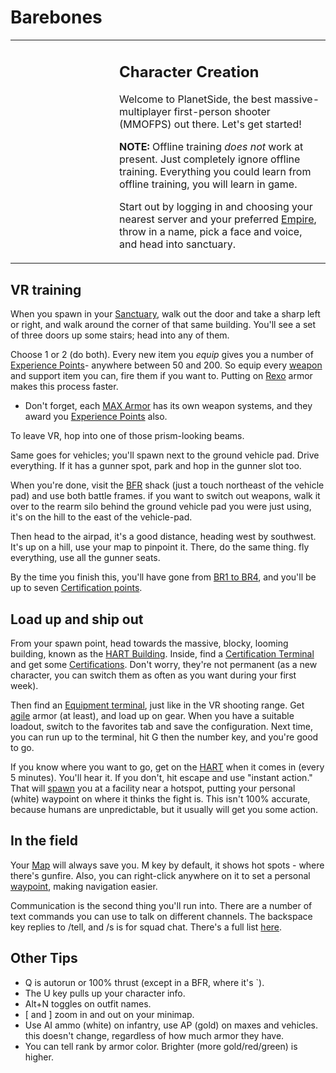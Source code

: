# Barebones

<table width=100%>
<tr>
<td align=center width=150>

</td>
<td align=left valign=center>

## Character Creation

Welcome to PlanetSide, the best massive-multiplayer first-person shooter
(MMOFPS) out there. Let's get started!

**NOTE:** Offline training _does not_ work at present. Just completely ignore
offline training. Everything you could learn from offline training, you will
learn in game.

Start out by logging in and choosing your nearest server and your preferred
[Empire](../../terminology/Empire.md), throw in a name, pick a face and voice, and
head into sanctuary.

</td>
</tr>
</table>

## VR training

When you spawn in your [Sanctuary](../../locations/Sanctuary.md), walk out the door
and take a sharp left or right, and walk around the corner of that same
building. You'll see a set of three doors up some stairs; head into any of them.

Choose 1 or 2 (do both). Every new item you <i>equip</i> gives you a number of
[Experience Points](../../terminology/Experience_Points.md)- anywhere between 50
and 200. So equip every [weapon](../../weapons/index.md) and support item
you can, fire them if you want to. Putting on
[Rexo](../../armor/Reinforced_Exo-Suit.md) armor makes this process faster.

- Don't forget, each [MAX Armor](../../armor/Mechanized_Assault_Exo-Suit.md) has
  its own weapon systems, and they award you
  [Experience Points](../../terminology/Experience_Points.md) also.

To leave VR, hop into one of those prism-looking beams.

Same goes for vehicles; you'll spawn next to the ground vehicle pad. Drive
everything. If it has a gunner spot, park and hop in the gunner slot too.

When you're done, visit the [BFR](../../vehicles/BattleFrame_Robotics.md) shack
(just a touch northeast of the vehicle pad) and use both battle frames. if you
want to switch out weapons, walk it over to the rearm silo behind the ground
vehicle pad you were just using, it's on the hill to the east of the
vehicle-pad.

Then head to the airpad, it's a good distance, heading west by southwest. It's
up on a hill, use your map to pinpoint it. There, do the same thing. fly
everything, use all the gunner seats.

By the time you finish this, you'll have gone from
[BR1 to BR4](../../terminology/Battle_Rank.md), and you'll be up to seven
[Certification points](../../certifications/Certification_points.md).

## Load up and ship out

From your spawn point, head towards the massive, blocky, looming building, known
as the [HART Building](../../terminology/HART.md). Inside, find a
[Certification Terminal](../../items/Certification_Terminal.md) and get some
[Certifications](../../certifications/Certifications.md). Don't worry, they're not
permanent (as a new character, you can switch them as often as you want during
your first week).

Then find an [Equipment terminal](../../items/Equipment_Terminal.md), just like in
the VR shooting range. Get [agile](../../armor/Agile_Exo-Suit.md) armor (at least),
and load up on gear. When you have a suitable loadout, switch to the favorites
tab and save the configuration. Next time, you can run up to the terminal, hit G
then the number key, and you're good to go.

If you know where you want to go, get on the [HART](../../terminology/HART.md) when
it comes in (every 5 minutes). You'll hear it. If you don't, hit escape and use
"instant action." That will [spawn](../../terminology/Respawn.md) you at a facility
near a hotspot, putting your personal (white) waypoint on where it thinks the
fight is. This isn't 100% accurate, because humans are unpredictable, but it
usually will get you some action.

## In the field

Your [Map](../../terminology/Continental_Map.md) will always save you. M key by default, it shows
hot spots - where there's gunfire. Also, you can right-click anywhere on it to
set a personal [waypoint](../../terminology/Waypoint.md), making navigation easier.

Communication is the second thing you'll run into. There are a number of text
commands you can use to talk on different channels. The backspace key replies to
/tell, and /s is for squad chat. There's a full list
[here](../../chat/In-Game_Commands.md).

## Other Tips

- Q is autorun or 100% thrust (except in a BFR, where it's \`).
- The U key pulls up your character info.
- Alt+N toggles on outfit names.
- \[ and \] zoom in and out on your minimap.
- Use AI ammo (white) on infantry, use AP (gold) on maxes and vehicles. this
  doesn't change, regardless of how much armor they have.
- You can tell rank by armor color. Brighter (more gold/red/green) is higher.
